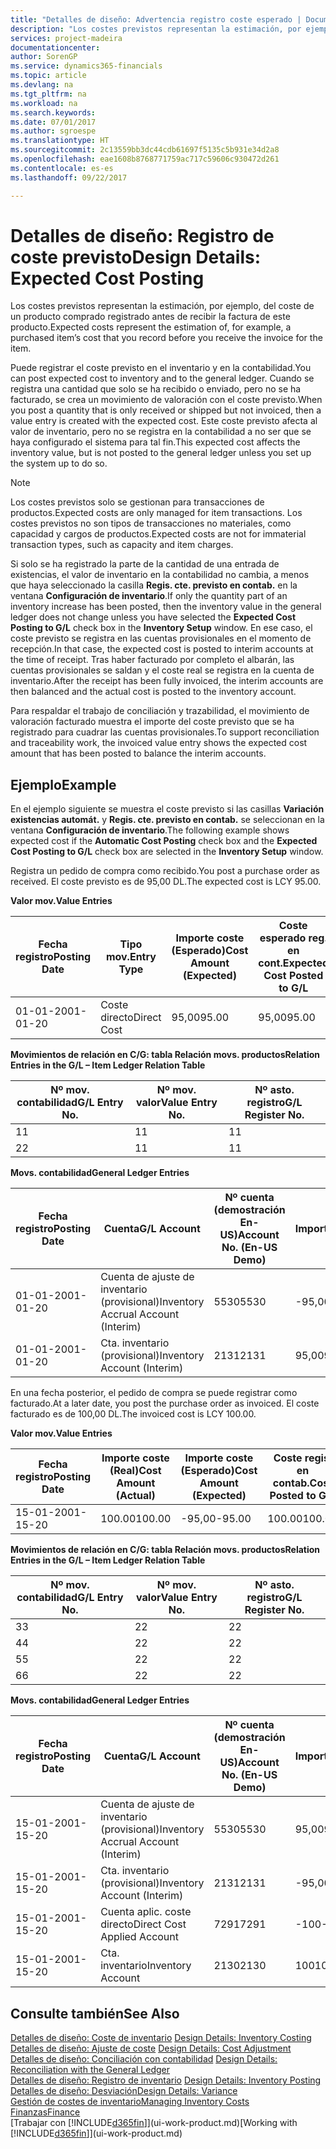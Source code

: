 ```yaml
---
title: "Detalles de diseño: Advertencia registro coste esperado | Documentos de Microsoft"
description: "Los costes previstos representan la estimación, por ejemplo, del coste de un producto comprado registrado antes de recibir la factura de este producto."
services: project-madeira
documentationcenter: 
author: SorenGP
ms.service: dynamics365-financials
ms.topic: article
ms.devlang: na
ms.tgt_pltfrm: na
ms.workload: na
ms.search.keywords: 
ms.date: 07/01/2017
ms.author: sgroespe
ms.translationtype: HT
ms.sourcegitcommit: 2c13559bb3dc44cdb61697f5135c5b931e34d2a8
ms.openlocfilehash: eae1608b8768771759ac717c59606c930472d261
ms.contentlocale: es-es
ms.lasthandoff: 09/22/2017

---
```

# <a name="design-details-expected-cost-posting"></a><span data-ttu-id="ed590-103">Detalles de diseño: Registro de coste previsto</span><span class="sxs-lookup"><span data-stu-id="ed590-103">Design Details: Expected Cost Posting</span></span>
<span data-ttu-id="ed590-104">Los costes previstos representan la estimación, por ejemplo, del coste de un producto comprado registrado antes de recibir la factura de este producto.</span><span class="sxs-lookup"><span data-stu-id="ed590-104">Expected costs represent the estimation of, for example, a purchased item’s cost that you record before you receive the invoice for the item.</span></span>  

 <span data-ttu-id="ed590-105">Puede registrar el coste previsto en el inventario y en la contabilidad.</span><span class="sxs-lookup"><span data-stu-id="ed590-105">You can post expected cost to inventory and to the general ledger.</span></span> <span data-ttu-id="ed590-106">Cuando se registra una cantidad que solo se ha recibido o enviado, pero no se ha facturado, se crea un movimiento de valoración con el coste previsto.</span><span class="sxs-lookup"><span data-stu-id="ed590-106">When you post a quantity that is only received or shipped but not invoiced, then a value entry is created with the expected cost.</span></span> <span data-ttu-id="ed590-107">Este coste previsto afecta al valor de inventario, pero no se registra en la contabilidad a no ser que se haya configurado el sistema para tal fin.</span><span class="sxs-lookup"><span data-stu-id="ed590-107">This expected cost affects the inventory value, but is not posted to the general ledger unless you set up the system up to do so.</span></span>  

> [!NOTE]  
>  <span data-ttu-id="ed590-108">Los costes previstos solo se gestionan para transacciones de productos.</span><span class="sxs-lookup"><span data-stu-id="ed590-108">Expected costs are only managed for item transactions.</span></span> <span data-ttu-id="ed590-109">Los costes previstos no son tipos de transacciones no materiales, como capacidad y cargos de productos.</span><span class="sxs-lookup"><span data-stu-id="ed590-109">Expected costs are not for immaterial transaction types, such as capacity and item charges.</span></span>  

 <span data-ttu-id="ed590-110">Si solo se ha registrado la parte de la cantidad de una entrada de existencias, el valor de inventario en la contabilidad no cambia, a menos que haya seleccionado la casilla **Regis. cte. previsto en contab.** en la ventana **Configuración de inventario**.</span><span class="sxs-lookup"><span data-stu-id="ed590-110">If only the quantity part of an inventory increase has been posted, then the inventory value in the general ledger does not change unless you have selected the **Expected Cost Posting to G/L** check box in the **Inventory Setup** window.</span></span> <span data-ttu-id="ed590-111">En ese caso, el coste previsto se registra en las cuentas provisionales en el momento de recepción.</span><span class="sxs-lookup"><span data-stu-id="ed590-111">In that case, the expected cost is posted to interim accounts at the time of receipt.</span></span> <span data-ttu-id="ed590-112">Tras haber facturado por completo el albarán, las cuentas provisionales se saldan y el coste real se registra en la cuenta de inventario.</span><span class="sxs-lookup"><span data-stu-id="ed590-112">After the receipt has been fully invoiced, the interim accounts are then balanced and the actual cost is posted to the inventory account.</span></span>  

 <span data-ttu-id="ed590-113">Para respaldar el trabajo de conciliación y trazabilidad, el movimiento de valoración facturado muestra el importe del coste previsto que se ha registrado para cuadrar las cuentas provisionales.</span><span class="sxs-lookup"><span data-stu-id="ed590-113">To support reconciliation and traceability work, the invoiced value entry shows the expected cost amount that has been posted to balance the interim accounts.</span></span>  

## <a name="example"></a><span data-ttu-id="ed590-114">Ejemplo</span><span class="sxs-lookup"><span data-stu-id="ed590-114">Example</span></span>  
 <span data-ttu-id="ed590-115">En el ejemplo siguiente se muestra el coste previsto si las casillas **Variación existencias automát.** y **Regis. cte. previsto en contab.** se seleccionan en la ventana **Configuración de inventario**.</span><span class="sxs-lookup"><span data-stu-id="ed590-115">The following example shows expected cost if the **Automatic Cost Posting** check box and the **Expected Cost Posting to G/L** check box are selected in the **Inventory Setup** window.</span></span>  

 <span data-ttu-id="ed590-116">Registra un pedido de compra como recibido.</span><span class="sxs-lookup"><span data-stu-id="ed590-116">You post a purchase order as received.</span></span> <span data-ttu-id="ed590-117">El coste previsto es de 95,00 DL.</span><span class="sxs-lookup"><span data-stu-id="ed590-117">The expected cost is LCY 95.00.</span></span>  

 <span data-ttu-id="ed590-118">**Valor mov.**</span><span class="sxs-lookup"><span data-stu-id="ed590-118">**Value Entries**</span></span>  

|<span data-ttu-id="ed590-119">Fecha registro</span><span class="sxs-lookup"><span data-stu-id="ed590-119">Posting Date</span></span>|<span data-ttu-id="ed590-120">Tipo mov.</span><span class="sxs-lookup"><span data-stu-id="ed590-120">Entry Type</span></span>|<span data-ttu-id="ed590-121">Importe coste (Esperado)</span><span class="sxs-lookup"><span data-stu-id="ed590-121">Cost Amount (Expected)</span></span>|<span data-ttu-id="ed590-122">Coste esperado reg. en cont.</span><span class="sxs-lookup"><span data-stu-id="ed590-122">Expected Cost Posted to G/L</span></span>|<span data-ttu-id="ed590-123">Coste previsto</span><span class="sxs-lookup"><span data-stu-id="ed590-123">Expected Cost</span></span>|<span data-ttu-id="ed590-124">Nº mov. producto</span><span class="sxs-lookup"><span data-stu-id="ed590-124">Item Ledger Entry No.</span></span>|<span data-ttu-id="ed590-125">Nº mov.</span><span class="sxs-lookup"><span data-stu-id="ed590-125">Entry No.</span></span>|  
|------------------|----------------|------------------------------|----------------------------------|-------------------|---------------------------|---------------|  
|<span data-ttu-id="ed590-126">01-01-20</span><span class="sxs-lookup"><span data-stu-id="ed590-126">01-01-20</span></span>|<span data-ttu-id="ed590-127">Coste directo</span><span class="sxs-lookup"><span data-stu-id="ed590-127">Direct Cost</span></span>|<span data-ttu-id="ed590-128">95,00</span><span class="sxs-lookup"><span data-stu-id="ed590-128">95.00</span></span>|<span data-ttu-id="ed590-129">95,00</span><span class="sxs-lookup"><span data-stu-id="ed590-129">95.00</span></span>|<span data-ttu-id="ed590-130">Sí</span><span class="sxs-lookup"><span data-stu-id="ed590-130">Yes</span></span>|<span data-ttu-id="ed590-131">1</span><span class="sxs-lookup"><span data-stu-id="ed590-131">1</span></span>|<span data-ttu-id="ed590-132">1</span><span class="sxs-lookup"><span data-stu-id="ed590-132">1</span></span>|  

 <span data-ttu-id="ed590-133">**Movimientos de relación en C/G: tabla Relación movs. productos**</span><span class="sxs-lookup"><span data-stu-id="ed590-133">**Relation Entries in the G/L – Item Ledger Relation Table**</span></span>  

|<span data-ttu-id="ed590-134">Nº mov. contabilidad</span><span class="sxs-lookup"><span data-stu-id="ed590-134">G/L Entry No.</span></span>|<span data-ttu-id="ed590-135">Nº mov. valor</span><span class="sxs-lookup"><span data-stu-id="ed590-135">Value Entry No.</span></span>|<span data-ttu-id="ed590-136">Nº asto. registro</span><span class="sxs-lookup"><span data-stu-id="ed590-136">G/L Register No.</span></span>|  
|--------------------|---------------------|-----------------------|  
|<span data-ttu-id="ed590-137">1</span><span class="sxs-lookup"><span data-stu-id="ed590-137">1</span></span>|<span data-ttu-id="ed590-138">1</span><span class="sxs-lookup"><span data-stu-id="ed590-138">1</span></span>|<span data-ttu-id="ed590-139">1</span><span class="sxs-lookup"><span data-stu-id="ed590-139">1</span></span>|  
|<span data-ttu-id="ed590-140">2</span><span class="sxs-lookup"><span data-stu-id="ed590-140">2</span></span>|<span data-ttu-id="ed590-141">1</span><span class="sxs-lookup"><span data-stu-id="ed590-141">1</span></span>|<span data-ttu-id="ed590-142">1</span><span class="sxs-lookup"><span data-stu-id="ed590-142">1</span></span>|  

 <span data-ttu-id="ed590-143">**Movs. contabilidad**</span><span class="sxs-lookup"><span data-stu-id="ed590-143">**General Ledger Entries**</span></span>  

|<span data-ttu-id="ed590-144">Fecha registro</span><span class="sxs-lookup"><span data-stu-id="ed590-144">Posting Date</span></span>|<span data-ttu-id="ed590-145">Cuenta</span><span class="sxs-lookup"><span data-stu-id="ed590-145">G/L Account</span></span>|<span data-ttu-id="ed590-146">Nº cuenta (demostración En-US)</span><span class="sxs-lookup"><span data-stu-id="ed590-146">Account No. (En-US Demo)</span></span>|<span data-ttu-id="ed590-147">Importe</span><span class="sxs-lookup"><span data-stu-id="ed590-147">Amount</span></span>|<span data-ttu-id="ed590-148">Nº mov.</span><span class="sxs-lookup"><span data-stu-id="ed590-148">Entry No.</span></span>|  
|------------------|------------------|---------------------------------|------------|---------------|  
|<span data-ttu-id="ed590-149">01-01-20</span><span class="sxs-lookup"><span data-stu-id="ed590-149">01-01-20</span></span>|<span data-ttu-id="ed590-150">Cuenta de ajuste de inventario (provisional)</span><span class="sxs-lookup"><span data-stu-id="ed590-150">Inventory Accrual Account (Interim)</span></span>|<span data-ttu-id="ed590-151">5530</span><span class="sxs-lookup"><span data-stu-id="ed590-151">5530</span></span>|<span data-ttu-id="ed590-152">-95,00</span><span class="sxs-lookup"><span data-stu-id="ed590-152">-95.00</span></span>|<span data-ttu-id="ed590-153">2</span><span class="sxs-lookup"><span data-stu-id="ed590-153">2</span></span>|  
|<span data-ttu-id="ed590-154">01-01-20</span><span class="sxs-lookup"><span data-stu-id="ed590-154">01-01-20</span></span>|<span data-ttu-id="ed590-155">Cta. inventario (provisional)</span><span class="sxs-lookup"><span data-stu-id="ed590-155">Inventory Account (Interim)</span></span>|<span data-ttu-id="ed590-156">2131</span><span class="sxs-lookup"><span data-stu-id="ed590-156">2131</span></span>|<span data-ttu-id="ed590-157">95,00</span><span class="sxs-lookup"><span data-stu-id="ed590-157">95.00</span></span>|<span data-ttu-id="ed590-158">1</span><span class="sxs-lookup"><span data-stu-id="ed590-158">1</span></span>|  

 <span data-ttu-id="ed590-159">En una fecha posterior, el pedido de compra se puede registrar como facturado.</span><span class="sxs-lookup"><span data-stu-id="ed590-159">At a later date, you post the purchase order as invoiced.</span></span> <span data-ttu-id="ed590-160">El coste facturado es de 100,00 DL.</span><span class="sxs-lookup"><span data-stu-id="ed590-160">The invoiced cost is LCY 100.00.</span></span>  

 <span data-ttu-id="ed590-161">**Valor mov.**</span><span class="sxs-lookup"><span data-stu-id="ed590-161">**Value Entries**</span></span>  

|<span data-ttu-id="ed590-162">Fecha registro</span><span class="sxs-lookup"><span data-stu-id="ed590-162">Posting Date</span></span>|<span data-ttu-id="ed590-163">Importe coste (Real)</span><span class="sxs-lookup"><span data-stu-id="ed590-163">Cost Amount (Actual)</span></span>|<span data-ttu-id="ed590-164">Importe coste (Esperado)</span><span class="sxs-lookup"><span data-stu-id="ed590-164">Cost Amount (Expected)</span></span>|<span data-ttu-id="ed590-165">Coste regis. en contab.</span><span class="sxs-lookup"><span data-stu-id="ed590-165">Cost Posted to G/L</span></span>|<span data-ttu-id="ed590-166">Coste previsto</span><span class="sxs-lookup"><span data-stu-id="ed590-166">Expected Cost</span></span>|<span data-ttu-id="ed590-167">Nº mov. producto</span><span class="sxs-lookup"><span data-stu-id="ed590-167">Item Ledger Entry No.</span></span>|<span data-ttu-id="ed590-168">Nº mov.</span><span class="sxs-lookup"><span data-stu-id="ed590-168">Entry No.</span></span>|  
|------------------|----------------------------|------------------------------|-------------------------|-------------------|---------------------------|---------------|  
|<span data-ttu-id="ed590-169">15-01-20</span><span class="sxs-lookup"><span data-stu-id="ed590-169">01-15-20</span></span>|<span data-ttu-id="ed590-170">100.00</span><span class="sxs-lookup"><span data-stu-id="ed590-170">100.00</span></span>|<span data-ttu-id="ed590-171">-95,00</span><span class="sxs-lookup"><span data-stu-id="ed590-171">-95.00</span></span>|<span data-ttu-id="ed590-172">100.00</span><span class="sxs-lookup"><span data-stu-id="ed590-172">100.00</span></span>|<span data-ttu-id="ed590-173">No</span><span class="sxs-lookup"><span data-stu-id="ed590-173">No</span></span>|<span data-ttu-id="ed590-174">1</span><span class="sxs-lookup"><span data-stu-id="ed590-174">1</span></span>|<span data-ttu-id="ed590-175">2</span><span class="sxs-lookup"><span data-stu-id="ed590-175">2</span></span>|  

 <span data-ttu-id="ed590-176">**Movimientos de relación en C/G: tabla Relación movs. productos**</span><span class="sxs-lookup"><span data-stu-id="ed590-176">**Relation Entries in the G/L – Item Ledger Relation Table**</span></span>  

|<span data-ttu-id="ed590-177">Nº mov. contabilidad</span><span class="sxs-lookup"><span data-stu-id="ed590-177">G/L Entry No.</span></span>|<span data-ttu-id="ed590-178">Nº mov. valor</span><span class="sxs-lookup"><span data-stu-id="ed590-178">Value Entry No.</span></span>|<span data-ttu-id="ed590-179">Nº asto. registro</span><span class="sxs-lookup"><span data-stu-id="ed590-179">G/L Register No.</span></span>|  
|--------------------|---------------------|-----------------------|  
|<span data-ttu-id="ed590-180">3</span><span class="sxs-lookup"><span data-stu-id="ed590-180">3</span></span>|<span data-ttu-id="ed590-181">2</span><span class="sxs-lookup"><span data-stu-id="ed590-181">2</span></span>|<span data-ttu-id="ed590-182">2</span><span class="sxs-lookup"><span data-stu-id="ed590-182">2</span></span>|  
|<span data-ttu-id="ed590-183">4</span><span class="sxs-lookup"><span data-stu-id="ed590-183">4</span></span>|<span data-ttu-id="ed590-184">2</span><span class="sxs-lookup"><span data-stu-id="ed590-184">2</span></span>|<span data-ttu-id="ed590-185">2</span><span class="sxs-lookup"><span data-stu-id="ed590-185">2</span></span>|  
|<span data-ttu-id="ed590-186">5</span><span class="sxs-lookup"><span data-stu-id="ed590-186">5</span></span>|<span data-ttu-id="ed590-187">2</span><span class="sxs-lookup"><span data-stu-id="ed590-187">2</span></span>|<span data-ttu-id="ed590-188">2</span><span class="sxs-lookup"><span data-stu-id="ed590-188">2</span></span>|  
|<span data-ttu-id="ed590-189">6</span><span class="sxs-lookup"><span data-stu-id="ed590-189">6</span></span>|<span data-ttu-id="ed590-190">2</span><span class="sxs-lookup"><span data-stu-id="ed590-190">2</span></span>|<span data-ttu-id="ed590-191">2</span><span class="sxs-lookup"><span data-stu-id="ed590-191">2</span></span>|  

 <span data-ttu-id="ed590-192">**Movs. contabilidad**</span><span class="sxs-lookup"><span data-stu-id="ed590-192">**General Ledger Entries**</span></span>  

|<span data-ttu-id="ed590-193">Fecha registro</span><span class="sxs-lookup"><span data-stu-id="ed590-193">Posting Date</span></span>|<span data-ttu-id="ed590-194">Cuenta</span><span class="sxs-lookup"><span data-stu-id="ed590-194">G/L Account</span></span>|<span data-ttu-id="ed590-195">Nº cuenta (demostración En-US)</span><span class="sxs-lookup"><span data-stu-id="ed590-195">Account No. (En-US Demo)</span></span>|<span data-ttu-id="ed590-196">Importe</span><span class="sxs-lookup"><span data-stu-id="ed590-196">Amount</span></span>|<span data-ttu-id="ed590-197">Nº mov.</span><span class="sxs-lookup"><span data-stu-id="ed590-197">Entry No.</span></span>|  
|------------------|------------------|---------------------------------|------------|---------------|  
|<span data-ttu-id="ed590-198">15-01-20</span><span class="sxs-lookup"><span data-stu-id="ed590-198">01-15-20</span></span>|<span data-ttu-id="ed590-199">Cuenta de ajuste de inventario (provisional)</span><span class="sxs-lookup"><span data-stu-id="ed590-199">Inventory Accrual Account (Interim)</span></span>|<span data-ttu-id="ed590-200">5530</span><span class="sxs-lookup"><span data-stu-id="ed590-200">5530</span></span>|<span data-ttu-id="ed590-201">95,00</span><span class="sxs-lookup"><span data-stu-id="ed590-201">95.00</span></span>|<span data-ttu-id="ed590-202">4</span><span class="sxs-lookup"><span data-stu-id="ed590-202">4</span></span>|  
|<span data-ttu-id="ed590-203">15-01-20</span><span class="sxs-lookup"><span data-stu-id="ed590-203">01-15-20</span></span>|<span data-ttu-id="ed590-204">Cta. inventario (provisional)</span><span class="sxs-lookup"><span data-stu-id="ed590-204">Inventory Account (Interim)</span></span>|<span data-ttu-id="ed590-205">2131</span><span class="sxs-lookup"><span data-stu-id="ed590-205">2131</span></span>|<span data-ttu-id="ed590-206">-95,00</span><span class="sxs-lookup"><span data-stu-id="ed590-206">-95.00</span></span>|<span data-ttu-id="ed590-207">3</span><span class="sxs-lookup"><span data-stu-id="ed590-207">3</span></span>|  
|<span data-ttu-id="ed590-208">15-01-20</span><span class="sxs-lookup"><span data-stu-id="ed590-208">01-15-20</span></span>|<span data-ttu-id="ed590-209">Cuenta aplic. coste directo</span><span class="sxs-lookup"><span data-stu-id="ed590-209">Direct Cost Applied Account</span></span>|<span data-ttu-id="ed590-210">7291</span><span class="sxs-lookup"><span data-stu-id="ed590-210">7291</span></span>|<span data-ttu-id="ed590-211">-100</span><span class="sxs-lookup"><span data-stu-id="ed590-211">-100</span></span>|<span data-ttu-id="ed590-212">6</span><span class="sxs-lookup"><span data-stu-id="ed590-212">6</span></span>|  
|<span data-ttu-id="ed590-213">15-01-20</span><span class="sxs-lookup"><span data-stu-id="ed590-213">01-15-20</span></span>|<span data-ttu-id="ed590-214">Cta. inventario</span><span class="sxs-lookup"><span data-stu-id="ed590-214">Inventory Account</span></span>|<span data-ttu-id="ed590-215">2130</span><span class="sxs-lookup"><span data-stu-id="ed590-215">2130</span></span>|<span data-ttu-id="ed590-216">100</span><span class="sxs-lookup"><span data-stu-id="ed590-216">100</span></span>|<span data-ttu-id="ed590-217">5</span><span class="sxs-lookup"><span data-stu-id="ed590-217">5</span></span>|  

## <a name="see-also"></a><span data-ttu-id="ed590-218">Consulte también</span><span class="sxs-lookup"><span data-stu-id="ed590-218">See Also</span></span>
 <span data-ttu-id="ed590-219">[Detalles de diseño: Coste de inventario](design-details-inventory-costing.md) </span><span class="sxs-lookup"><span data-stu-id="ed590-219">[Design Details: Inventory Costing](design-details-inventory-costing.md) </span></span>  
 <span data-ttu-id="ed590-220">[Detalles de diseño: Ajuste de coste](design-details-cost-adjustment.md) </span><span class="sxs-lookup"><span data-stu-id="ed590-220">[Design Details: Cost Adjustment](design-details-cost-adjustment.md) </span></span>  
 <span data-ttu-id="ed590-221">[Detalles de diseño: Conciliación con contabilidad](design-details-reconciliation-with-the-general-ledger.md) </span><span class="sxs-lookup"><span data-stu-id="ed590-221">[Design Details: Reconciliation with the General Ledger](design-details-reconciliation-with-the-general-ledger.md) </span></span>  
 <span data-ttu-id="ed590-222">[Detalles de diseño: Registro de inventario](design-details-inventory-posting.md) </span><span class="sxs-lookup"><span data-stu-id="ed590-222">[Design Details: Inventory Posting](design-details-inventory-posting.md) </span></span>  
 [<span data-ttu-id="ed590-223">Detalles de diseño: Desviación</span><span class="sxs-lookup"><span data-stu-id="ed590-223">Design Details: Variance</span></span>](design-details-variance.md)  
 [<span data-ttu-id="ed590-224">Gestión de costes de inventario</span><span class="sxs-lookup"><span data-stu-id="ed590-224">Managing Inventory Costs</span></span>](finance-manage-inventory-costs.md)  
 [<span data-ttu-id="ed590-225">Finanzas</span><span class="sxs-lookup"><span data-stu-id="ed590-225">Finance</span></span>](finance.md)  
 <span data-ttu-id="ed590-226">[Trabajar con [!INCLUDE[d365fin](includes/d365fin_md.md)]](ui-work-product.md)</span><span class="sxs-lookup"><span data-stu-id="ed590-226">[Working with [!INCLUDE[d365fin](includes/d365fin_md.md)]](ui-work-product.md)</span></span>

